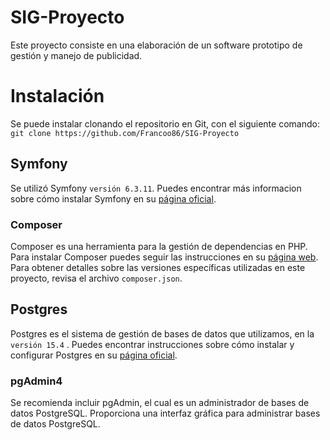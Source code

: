 # SIG-Proyecto

Este proyecto consiste en una elaboración de un software prototipo de gestión y manejo de publicidad.

# Instalación

Se puede instalar clonando el repositorio en Git, con el siguiente comando:  
`git clone https://github.com/Francoo86/SIG-Proyecto`

## Symfony

Se utilizó Symfony `versión 6.3.11`. Puedes encontrar más informacion sobre cómo instalar Symfony en su [página oficial](https://symfony.com/releases/6.3).

### Composer

Composer es una herramienta para la gestión de dependencias en PHP. Para instalar Composer puedes seguir las instrucciones en su [página web](https://getcomposer.org/). Para obtener detalles sobre las versiones específicas utilizadas en este proyecto, revisa el archivo `composer.json`.

## Postgres

Postgres es el sistema de gestión de bases de datos que utilizamos, en la `versión 15.4` . Puedes encontrar instrucciones sobre cómo instalar y configurar Postgres en su [página oficial](https://www.postgresql.org/).

### pgAdmin4

Se recomienda incluir pgAdmin, el cual es un administrador de bases de datos PostgreSQL. Proporciona una interfaz gráfica para administrar bases de datos PostgreSQL.

